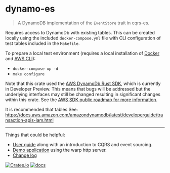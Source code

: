 # dynamo-es

> A DynamoDB implementation of the `EventStore` trait in cqrs-es.

Requires access to DynamoDb with existing tables. This can be created locally using the included 
`docker-compose.yml` file with CLI configuration of test tables included in the `Makefile`. 

To prepare a local test environment (requires a local installation of 
[Docker](https://www.docker.com/products/docker-desktop) and 
[AWS CLI](https://docs.aws.amazon.com/cli/latest/userguide/cli-chap-welcome.html)):
- `docker-compose up -d`
- `make configure`

Note that this crate used the [AWS DynamoDb Rust SDK](https://aws.amazon.com/sdk-for-rust/), which is currently in 
Developer Preview. This means that bugs will be addressed but the underlying interfaces may still be changed 
resulting in significant changes within this crate. See the 
[AWS SDK public roadmap for more information](https://github.com/awslabs/aws-sdk-rust/projects/1).

It is recommended that tables
See:
https://docs.aws.amazon.com/amazondynamodb/latest/developerguide/transaction-apis-iam.html

---

Things that could be helpful:
- [User guide](https://doc.rust-cqrs.org) along with an introduction to CQRS and event sourcing.
- [Demo application](https://github.com/serverlesstechnology/cqrs-demo) using the warp http server.
- [Change log](https://github.com/serverlesstechnology/cqrs/blob/master/change_log.md)

[![Crates.io](https://img.shields.io/crates/v/dynamo-es)](https://crates.io/crates/dynamo-es)
[![docs](https://img.shields.io/badge/API-docs-blue.svg)](https://docs.rs/dynamo-es)
